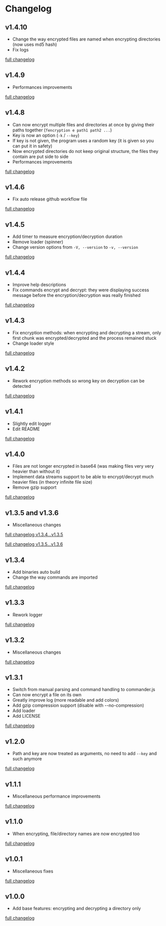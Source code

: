 # Changelog

## v1.4.10

- Change the way encrypted files are named when encrypting directories (now uses md5 hash)
- Fix logs

[full changelog](https://github.com/valflrt/Fencryption/compare/v1.4.9...v1.4.10)

## v1.4.9

- Performances improvements

[full changelog](https://github.com/valflrt/Fencryption/compare/v1.4.8...v1.4.9)

## v1.4.8

- Can now encrypt multiple files and directories at once by giving their paths together (`fencryption e path1 path2 ...`)
- Key is now an option (`-k` / `--key`)
- If key is not given, the program uses a random key (it is given so you can put it in safety)
- Now encrypted directories do not keep original structure, the files they contain are put side to side
- Performances improvements

[full changelog](https://github.com/valflrt/Fencryption/compare/v1.4.6...v1.4.8)

## v1.4.6

- Fix auto release github workflow file

[full changelog](https://github.com/valflrt/Fencryption/compare/v1.4.5...v1.4.6)

## v1.4.5

- Add timer to measure encryption/decryption duration
- Remove loader (spinner)
- Change version options from `-V, --version` to `-v, --version`

[full changelog](https://github.com/valflrt/Fencryption/compare/v1.4.4...v1.4.5)

## v1.4.4

- Improve help descriptions
- Fix commands encrypt and decrypt: they were displaying success message before the encryption/decryption was really finished

[full changelog](https://github.com/valflrt/Fencryption/compare/v1.4.3...v1.4.4)

## v1.4.3

- Fix encryption methods: when encrypting and decrypting a stream, only first chunk was encrypted/decrypted and the process remained stuck
- Change loader style

[full changelog](https://github.com/valflrt/Fencryption/compare/v1.4.2...v1.4.3)

## v1.4.2

- Rework encryption methods so wrong key on decryption can be detected

[full changelog](https://github.com/valflrt/Fencryption/compare/v1.4.1...v1.4.2)

## v1.4.1

- Slightly edit logger
- Edit README

[full changelog](https://github.com/valflrt/Fencryption/compare/v1.4.0...v1.4.1)

## v1.4.0

- Files are not longer encrypted in base64 (was making files very very heavier than without it)
- Implement data streams support to be able to encrypt/decrypt much heavier files (in theory infinite file size)
- Remove gzip support

[full changelog](https://github.com/valflrt/Fencryption/compare/v1.3.6...v1.4.0)

## v1.3.5 and v1.3.6

- Miscellaneous changes

[full changelog v1.3.4...v1.3.5](https://github.com/valflrt/Fencryption/compare/v1.3.4...v1.3.5)

[full changelog v1.3.5...v1.3.6](https://github.com/valflrt/Fencryption/compare/v1.3.5...v1.3.6)

## v1.3.4

- Add binaries auto build
- Change the way commands are imported

[full changelog](https://github.com/valflrt/Fencryption/compare/v1.3.3...v1.3.4)

## v1.3.3

- Rework logger

[full changelog](https://github.com/valflrt/Fencryption/compare/v1.3.2...v1.3.3)

## v1.3.2

- Miscellaneous changes

[full changelog](https://github.com/valflrt/Fencryption/compare/v1.3.1...v1.3.2)

## v1.3.1

- Switch from manual parsing and command handling to commander.js
- Can now encrypt a file on its own
- Greatly improve log (more readable and add colors)
- Add gzip compression support (disable with --no-compression)
- Add loader
- Add LICENSE

[full changelog](https://github.com/valflrt/Fencryption/compare/v1.2.0...v1.3.1)

## v1.2.0

- Path and key are now treated as arguments, no need to add `--key` and such anymore

[full changelog](https://github.com/valflrt/Fencryption/compare/v1.1.1...v1.2.0)

## v1.1.1

- Miscellaneous performance improvements

[full changelog](https://github.com/valflrt/Fencryption/compare/v1.0.1...v1.1.0)

## v1.1.0

- When encrypting, file/directory names are now encrypted too

[full changelog](https://github.com/valflrt/Fencryption/compare/v1.0.1...v1.1.0)

## v1.0.1

- Miscellaneous fixes

[full changelog](https://github.com/valflrt/Fencryption/compare/v1.0.0...v1.0.1)

## v1.0.0

- Add base features: encrypting and decrypting a directory only

[full changelog](https://github.com/valflrt/Fencryption/commits/v1.0.0)
